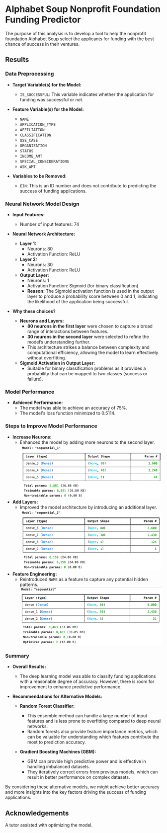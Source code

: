 # Alphabet Soup Nonprofit Foundation Funding Predictor

The purpose of this analysis is to develop a tool to help the nonprofit foundation Alphabet Soup select the applicants for funding with the best chance of success in their ventures.

## Results

### Data Preprocessing

- **Target Variable(s) for the Model:**
  - `IS_SUCCESSFUL`: This variable indicates whether the application for funding was successful or not.

- **Feature Variable(s) for the Model:**
  - `NAME`
  - `APPLICATION_TYPE`
  - `AFFILIATION`
  - `CLASSIFICATION`
  - `USE_CASE`
  - `ORGANIZATION`
  - `STATUS`
  - `INCOME_AMT`
  - `SPECIAL_CONSIDERATIONS`
  - `ASK_AMT`

- **Variables to be Removed:**
  - `EIN`: This is an ID number and does not contribute to predicting the success of funding applications.

### Neural Network Model Design

- **Input Features:**
  - Number of input features: 74 

- **Neural Network Architecture:**
  - **Layer 1:**
    - Neurons: 80
    - Activation Function: ReLU
  - **Layer 2:**
    - Neurons: 30
    - Activation Function: ReLU
  - **Output Layer:**
    - Neurons: 1
    - Activation Function: Sigmoid (for binary classification)
    - **Reason:** The Sigmoid activation function is used in the output layer to produce a probability score between 0 and 1, indicating the likelihood of the application being successful.

- **Why these choices?**
  - **Neurons and Layers:**
    - **80 neurons in the first layer** were chosen to capture a broad range of interactions between features.
    - **30 neurons in the second layer** were selected to refine the model’s understanding further.
    - This architecture strikes a balance between complexity and computational efficiency, allowing the model to learn effectively without overfitting.
  - **Sigmoid Activation in Output Layer:**
    - Suitable for binary classification problems as it provides a probability that can be mapped to two classes (success or failure).

### Model Performance

- **Achieved Performance:**
  - The model was able to achieve an accuracy of 75%.
  - The model's loss function minimized to 0.5114.
    
### Steps to Improve Model Performance

- **Increase Neurons:**
  - Enhanced the model by adding more neurons to the second layer.
![Optimization Model 1](/Optimization_1.png)
- **Add Layers:**
  - Improved the model architecture by introducing an additional layer.
![Optimization Model 2](/Optimization_2.png)
- **Feature Engineering:**
  - Reintroduced `NAME` as a feature to capture any potential hidden patterns.
![Optimization Model Final](/Optimization_final.png)

### Summary

- **Overall Results:**
  - The deep learning model was able to classify funding applications with a reasonable degree of accuracy. However, there is room for improvement to enhance predictive performance.

- **Recommendations for Alternative Models:**
  - **Random Forest Classifier:**
    - This ensemble method can handle a large number of input features and is less prone to overfitting compared to deep neural networks.
    - Random forests also provide feature importance metrics, which can be valuable for understanding which features contribute the most to prediction accuracy.

  - **Gradient Boosting Machines (GBM):**
    - GBM can provide high predictive power and is effective in handling imbalanced datasets.
    - They iteratively correct errors from previous models, which can result in better performance on complex datasets.

By considering these alternative models, we might achieve better accuracy and more insights into the key factors driving the success of funding applications.

## Acknowledgements
A tutor assisted with optimizing the model.